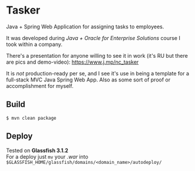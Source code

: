 # Tasker #
Java + Spring Web Application for assigning tasks to employees.

It was developed during *Java + Oracle for Enterprise Solutions* course I took within a company. 

There's a presentation for anyone willing to see it in work (it's RU but there are pics and demo-video): https://www.j.mp/nc_tasker

It is *not* production-ready per se, and I see it's use in being a template for a full-stack MVC Java Spring Web App. Also as some sort of proof or accomplishment for myself.

## Build ##
`$ mvn clean package`
 
## Deploy ##
Tested on **Glassfish 3.1.2**  
For a deploy just `mv` your *.war* into `$GLASSFISH_HOME/glassfish/domains/<domain_name>/autodeploy/`
